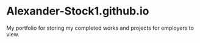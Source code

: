 # Alexander-Stock1.github.io
My portfolio for storing my completed works and projects for employers to view.
